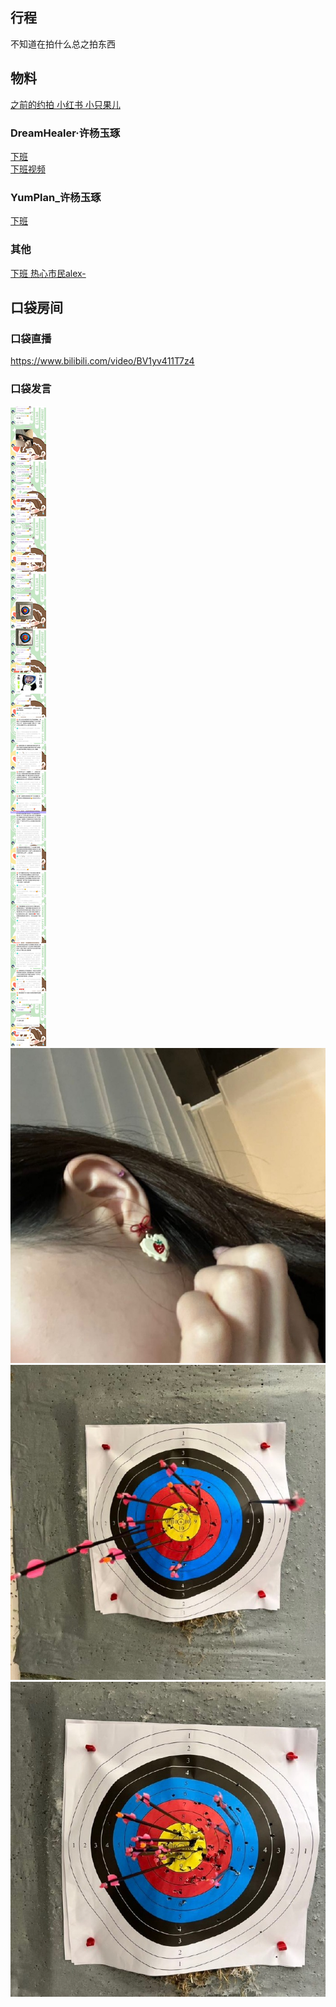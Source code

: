 ## 行程
不知道在拍什么总之拍东西

## 物料
[之前的约拍 小红书 小只果儿](https://m.weibo.cn/status/4699751491044744?)
### DreamHealer·许杨玉琢
[下班](https://weibo.com/6375088879/KFVcohhm3)<br>
[下班视频](https://weibo.com/6375088879/KFUOz8ykL)
### YumPlan_许杨玉琢
[下班](https://weibo.com/7335378002/KFUMFb9ln)<br>
### 其他
[下班 热心市民alex-](https://weibo.com/2971625284/KFWd0ont1)<br>
## 口袋房间
### 口袋直播
https://www.bilibili.com/video/BV1yv411T7z4<br>

### 口袋发言
![口袋发言](./pocket48/imgs/messages1.jpeg)<br>
![口袋发言](./pocket48/imgs/P1.jpeg)<br>
![口袋发言](./pocket48/imgs/P2.jpeg)<br>
![口袋发言](./pocket48/imgs/P3.jpeg)<br>


